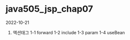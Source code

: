 # java505_jsp_chap07

2022-10-21
  1. 액션태그
    1-1 forward
    1-2 include
    1-3 param
    1-4 useBean
